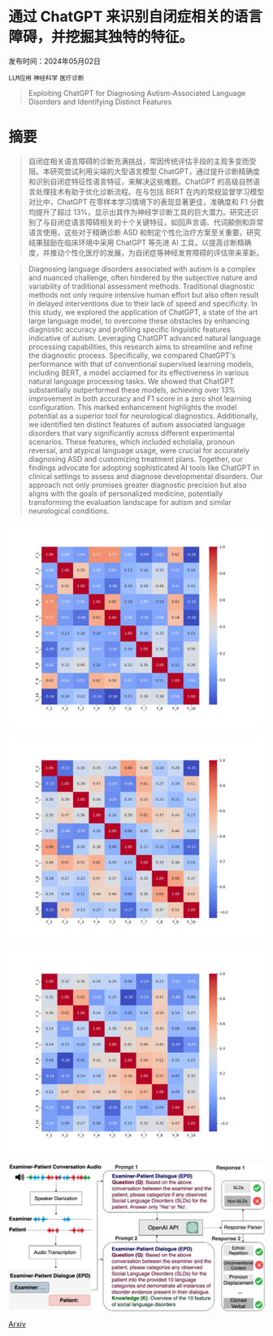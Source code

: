 # 通过 ChatGPT 来识别自闭症相关的语言障碍，并挖掘其独特的特征。

发布时间：2024年05月02日

`LLM应用` `神经科学` `医疗诊断`

> Exploiting ChatGPT for Diagnosing Autism-Associated Language Disorders and Identifying Distinct Features

# 摘要

> 自闭症相关语言障碍的诊断充满挑战，常因传统评估手段的主观多变而受阻。本研究尝试利用尖端的大型语言模型 ChatGPT，通过提升诊断精确度和识别自闭症特征性语言特征，来解决这些难题。ChatGPT 的高级自然语言处理技术有助于优化诊断流程。在与包括 BERT 在内的常规监督学习模型对比中，ChatGPT 在零样本学习情境下的表现显著更佳，准确度和 F1 分数均提升了超过 13%，显示出其作为神经学诊断工具的巨大潜力。研究还识别了与自闭症语言障碍相关的十个关键特征，如回声言语、代词颠倒和异常语言使用，这些对于精确诊断 ASD 和制定个性化治疗方案至关重要。研究结果鼓励在临床环境中采用 ChatGPT 等先进 AI 工具，以提高诊断精确度，并推动个性化医疗的发展，为自闭症等神经发育障碍的评估带来革新。

> Diagnosing language disorders associated with autism is a complex and nuanced challenge, often hindered by the subjective nature and variability of traditional assessment methods. Traditional diagnostic methods not only require intensive human effort but also often result in delayed interventions due to their lack of speed and specificity. In this study, we explored the application of ChatGPT, a state of the art large language model, to overcome these obstacles by enhancing diagnostic accuracy and profiling specific linguistic features indicative of autism. Leveraging ChatGPT advanced natural language processing capabilities, this research aims to streamline and refine the diagnostic process. Specifically, we compared ChatGPT's performance with that of conventional supervised learning models, including BERT, a model acclaimed for its effectiveness in various natural language processing tasks. We showed that ChatGPT substantially outperformed these models, achieving over 13% improvement in both accuracy and F1 score in a zero shot learning configuration. This marked enhancement highlights the model potential as a superior tool for neurological diagnostics. Additionally, we identified ten distinct features of autism associated language disorders that vary significantly across different experimental scenarios. These features, which included echolalia, pronoun reversal, and atypical language usage, were crucial for accurately diagnosing ASD and customizing treatment plans. Together, our findings advocate for adopting sophisticated AI tools like ChatGPT in clinical settings to assess and diagnose developmental disorders. Our approach not only promises greater diagnostic precision but also aligns with the goals of personalized medicine, potentially transforming the evaluation landscape for autism and similar neurological conditions.

![通过 ChatGPT 来识别自闭症相关的语言障碍，并挖掘其独特的特征。](../../../paper_images/2405.01799/correlation_matrix_heatmap.jpg)

![通过 ChatGPT 来识别自闭症相关的语言障碍，并挖掘其独特的特征。](../../../paper_images/2405.01799/correlation_matrix_heatmap_3.jpg)

![通过 ChatGPT 来识别自闭症相关的语言障碍，并挖掘其独特的特征。](../../../paper_images/2405.01799/correlation_matrix_heatmap_9.jpg)

![通过 ChatGPT 来识别自闭症相关的语言障碍，并挖掘其独特的特征。](../../../paper_images/2405.01799/GPT_autism_structure.jpg)

[Arxiv](https://arxiv.org/abs/2405.01799)